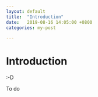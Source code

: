 ```yaml
---
layout: default
title:	"Introduction"
date:	2019-08-16 14:05:00 +0800
categories: my-post

---
```


# Introduction

:-D

To do



















